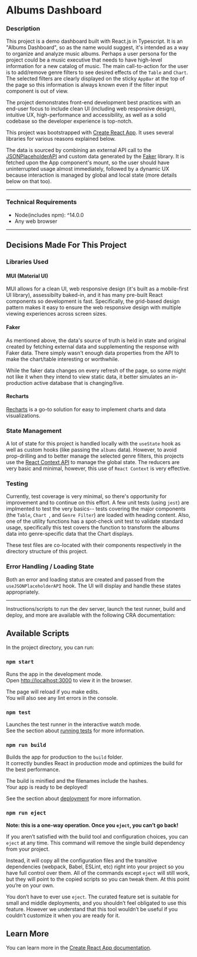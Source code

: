 # Albums Dashboard

### Description

This project is a demo dashboard built with React.js in Typescript. It is an "Albums Dashboard", so as the name would suggest, it's intended as a way to organize and analyze music albums. Perhaps a user persona for the project could be a music executive that needs to have high-level information for a new catalog of music. The main call-to-action for the user is to add/remove genre filters to see desired effects of the `Table` and `Chart`. The selected filters are clearly displayed on the sticky `AppBar` at the top of the page so this information is always known even if the filter input component is out of view.

The project demonstrates front-end development best practices with an end-user focus to include clean UI (including web responsive design), intuitive UX, high-performance and accessibility, as well as a solid codebase so the developer experience is top-notch.

This project was bootstrapped with [Create React App](https://github.com/facebook/create-react-app). It uses several libraries for various reasons explained below.

The data is sourced by combining an external API call to the [JSONPlaceholderAPI](https://jsonplaceholder.typicode.com/) and custom data generated by the [Faker](https://fakerjs.dev/) library. It is fetched upon the App component's mount, so the user should have uninterrupted usage almost immediately, followed by a dynamic UX because interaction is managed by global and local state (more details below on that too).

---

### Technical Requirements

- Node(includes npm): ^14.0.0
- Any web browser

---

## Decisions Made For This Project

### Libraries Used

#### MUI (Material UI)

MUI allows for a clean UI, web responsive design (it's built as a mobile-first UI library), assessibilty baked-in, and it has many pre-built React components so development is fast. Specifically, the grid-based design pattern makes it easy to ensure the web responsive design with multiple viewing experiences across screen sizes.

#### Faker

As mentioned above, the data's source of truth is held in state and original created by fetching external data and supplementing the response with Faker data. There simply wasn't enough data properties from the API to make the chart/table interesting or worthwhile.

While the faker data changes on every refresh of the page, so some might not like it when they intend to view static data, it better simulates an in-production active database that is changing/live.

#### Recharts

[Recharts](https://recharts.org/en-US) is a go-to solution for easy to implement charts and data visualizations.

### State Management

A lot of state for this project is handled locally with the `useState` hook as well as custom hooks (like passing the `albums` data). However, to avoid prop-drilling and to better manage the selected genre filters, this projects use the [React Context API](https://react.dev/learn/passing-data-deeply-with-context) to manage the global state. The reducers are very basic and minimal, however, this use of `React Context` is very effective.

### Testing

Currently, test coverage is very minimal, so there's opportunity for improvement and to continue on this effort. A few unit tests (using `jest`) are implmented to test the very basics-- tests covering the major components (the `Table`, `Chart `, and `Genre Filter`) are loaded with heading content. Also, one of the utility functions has a spot-check unit test to validate standard usage, specifically this test covers the function to transform the albums data into genre-specific data that the Chart displays.

These test files are co-located with their components respectively in the directory structure of this project.

### Error Handling / Loading State

Both an error and loading status are created and passed from the `useJSONPlaceholderAPI` hook. The UI will display and handle these states appropriately.

---

Instructions/scripts to run the dev server, launch the test runner, build and deploy, and more are available with the following CRA documentation:

## Available Scripts

In the project directory, you can run:

### `npm start`

Runs the app in the development mode.\
Open [http://localhost:3000](http://localhost:3000) to view it in the browser.

The page will reload if you make edits.\
You will also see any lint errors in the console.

### `npm test`

Launches the test runner in the interactive watch mode.\
See the section about [running tests](https://facebook.github.io/create-react-app/docs/running-tests) for more information.

### `npm run build`

Builds the app for production to the `build` folder.\
It correctly bundles React in production mode and optimizes the build for the best performance.

The build is minified and the filenames include the hashes.\
Your app is ready to be deployed!

See the section about [deployment](https://facebook.github.io/create-react-app/docs/deployment) for more information.

### `npm run eject`

**Note: this is a one-way operation. Once you `eject`, you can’t go back!**

If you aren’t satisfied with the build tool and configuration choices, you can `eject` at any time. This command will remove the single build dependency from your project.

Instead, it will copy all the configuration files and the transitive dependencies (webpack, Babel, ESLint, etc) right into your project so you have full control over them. All of the commands except `eject` will still work, but they will point to the copied scripts so you can tweak them. At this point you’re on your own.

You don’t have to ever use `eject`. The curated feature set is suitable for small and middle deployments, and you shouldn’t feel obligated to use this feature. However we understand that this tool wouldn’t be useful if you couldn’t customize it when you are ready for it.

## Learn More

You can learn more in the [Create React App documentation](https://facebook.github.io/create-react-app/docs/getting-started).
